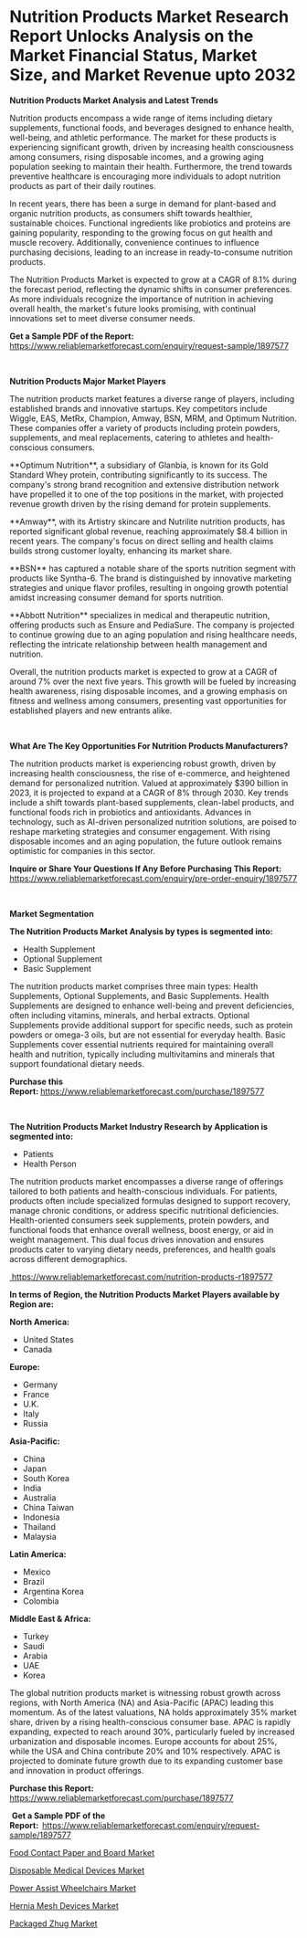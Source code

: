 <p><h1>Nutrition Products Market Research Report Unlocks Analysis on the Market Financial Status, Market Size, and Market Revenue upto 2032</h1></p><p><strong>Nutrition Products Market Analysis and Latest Trends</strong></p>
<p><p>Nutrition products encompass a wide range of items including dietary supplements, functional foods, and beverages designed to enhance health, well-being, and athletic performance. The market for these products is experiencing significant growth, driven by increasing health consciousness among consumers, rising disposable incomes, and a growing aging population seeking to maintain their health. Furthermore, the trend towards preventive healthcare is encouraging more individuals to adopt nutrition products as part of their daily routines.</p><p>In recent years, there has been a surge in demand for plant-based and organic nutrition products, as consumers shift towards healthier, sustainable choices. Functional ingredients like probiotics and proteins are gaining popularity, responding to the growing focus on gut health and muscle recovery. Additionally, convenience continues to influence purchasing decisions, leading to an increase in ready-to-consume nutrition products.</p><p>The Nutrition Products Market is expected to grow at a CAGR of 8.1% during the forecast period, reflecting the dynamic shifts in consumer preferences. As more individuals recognize the importance of nutrition in achieving overall health, the market's future looks promising, with continual innovations set to meet diverse consumer needs.</p></p>
<p><strong>Get a Sample PDF of the Report:&nbsp;</strong> <a href="https://www.reliablemarketforecast.com/enquiry/request-sample/1897577?utm_campaign=2447&utm_medium=2&utm_source=Github&utm_content=ia&utm_term=07042025&utm_id=nutrition-products">https://www.reliablemarketforecast.com/enquiry/request-sample/1897577</a></p>
<p>&nbsp;</p>
<p><strong>Nutrition Products Major Market Players</strong></p>
<p><p>The nutrition products market features a diverse range of players, including established brands and innovative startups. Key competitors include Wiggle, EAS, MetRx, Champion, Amway, BSN, MRM, and Optimum Nutrition. These companies offer a variety of products including protein powders, supplements, and meal replacements, catering to athletes and health-conscious consumers.</p><p>**Optimum Nutrition**, a subsidiary of Glanbia, is known for its Gold Standard Whey protein, contributing significantly to its success. The company's strong brand recognition and extensive distribution network have propelled it to one of the top positions in the market, with projected revenue growth driven by the rising demand for protein supplements.</p><p>**Amway**, with its Artistry skincare and Nutrilite nutrition products, has reported significant global revenue, reaching approximately $8.4 billion in recent years. The company's focus on direct selling and health claims builds strong customer loyalty, enhancing its market share.</p><p>**BSN** has captured a notable share of the sports nutrition segment with products like Syntha-6. The brand is distinguished by innovative marketing strategies and unique flavor profiles, resulting in ongoing growth potential amidst increasing consumer demand for sports nutrition.</p><p>**Abbott Nutrition** specializes in medical and therapeutic nutrition, offering products such as Ensure and PediaSure. The company is projected to continue growing due to an aging population and rising healthcare needs, reflecting the intricate relationship between health management and nutrition.</p><p>Overall, the nutrition products market is expected to grow at a CAGR of around 7% over the next five years. This growth will be fueled by increasing health awareness, rising disposable incomes, and a growing emphasis on fitness and wellness among consumers, presenting vast opportunities for established players and new entrants alike.</p></p>
<p>&nbsp;</p>
<p><strong>What Are The Key Opportunities For Nutrition Products Manufacturers?</strong></p>
<p><p>The nutrition products market is experiencing robust growth, driven by increasing health consciousness, the rise of e-commerce, and heightened demand for personalized nutrition. Valued at approximately $390 billion in 2023, it is projected to expand at a CAGR of 8% through 2030. Key trends include a shift towards plant-based supplements, clean-label products, and functional foods rich in probiotics and antioxidants. Advances in technology, such as AI-driven personalized nutrition solutions, are poised to reshape marketing strategies and consumer engagement. With rising disposable incomes and an aging population, the future outlook remains optimistic for companies in this sector.</p></p>
<p><strong>Inquire or Share Your Questions If Any Before Purchasing This Report:</strong> <a href="https://www.reliablemarketforecast.com/enquiry/pre-order-enquiry/1897577?utm_campaign=2447&utm_medium=2&utm_source=Github&utm_content=ia&utm_term=07042025&utm_id=nutrition-products">https://www.reliablemarketforecast.com/enquiry/pre-order-enquiry/1897577</a></p>
<p>&nbsp;</p>
<p><strong>Market Segmentation</strong></p>
<p><strong>The Nutrition Products Market Analysis by types is segmented into:</strong></p>
<p><ul><li>Health Supplement</li><li>Optional Supplement</li><li>Basic Supplement</li></ul></p>
<p><p>The nutrition products market comprises three main types: Health Supplements, Optional Supplements, and Basic Supplements. Health Supplements are designed to enhance well-being and prevent deficiencies, often including vitamins, minerals, and herbal extracts. Optional Supplements provide additional support for specific needs, such as protein powders or omega-3 oils, but are not essential for everyday health. Basic Supplements cover essential nutrients required for maintaining overall health and nutrition, typically including multivitamins and minerals that support foundational dietary needs.</p></p>
<p><strong>Purchase this Report:&nbsp;</strong><a href="https://www.reliablemarketforecast.com/purchase/1897577?utm_campaign=2447&utm_medium=2&utm_source=Github&utm_content=ia&utm_term=07042025&utm_id=nutrition-products">https://www.reliablemarketforecast.com/purchase/1897577</a></p>
<p>&nbsp;</p>
<p><strong>The Nutrition Products Market Industry Research by Application is segmented into:</strong></p>
<p><ul><li>Patients</li><li>Health Person</li></ul></p>
<p><p>The nutrition products market encompasses a diverse range of offerings tailored to both patients and health-conscious individuals. For patients, products often include specialized formulas designed to support recovery, manage chronic conditions, or address specific nutritional deficiencies. Health-oriented consumers seek supplements, protein powders, and functional foods that enhance overall wellness, boost energy, or aid in weight management. This dual focus drives innovation and ensures products cater to varying dietary needs, preferences, and health goals across different demographics.</p></p>
<p><a href="https://www.reliablemarketforecast.com/nutrition-products-r1897577?utm_campaign=2447&utm_medium=2&utm_source=Github&utm_content=ia&utm_term=07042025&utm_id=nutrition-products">&nbsp;https://www.reliablemarketforecast.com/nutrition-products-r1897577</a></p>
<p><strong>In terms of Region, the Nutrition Products Market Players available by Region are:</strong></p>
<p>
    <p> <strong> North America: </strong>
        <ul>
            <li>United States</li>
            <li>Canada</li>
        </ul>
        </p> 
    <p> <strong> Europe: </strong>
        <ul>
            <li>Germany</li>
            <li>France</li>
            <li>U.K.</li>
            <li>Italy</li>
            <li>Russia</li>
        </ul>
        </p> 
    <p> <strong> Asia-Pacific: </strong>
        <ul>
            <li>China</li>
            <li>Japan</li>
            <li>South Korea</li>
            <li>India</li>
            <li>Australia</li>
            <li>China Taiwan</li>
            <li>Indonesia</li>
            <li>Thailand</li>
            <li>Malaysia</li>
        </ul>
        </p> 
    <p> <strong> Latin America: </strong>
        <ul>
            <li>Mexico</li>
            <li>Brazil</li>
            <li>Argentina Korea</li>
            <li>Colombia</li>
        </ul>
        </p> 
    <p> <strong> Middle East & Africa: </strong>
        <ul>
            <li>Turkey</li>
            <li>Saudi</li>
            <li>Arabia</li>
            <li>UAE</li>
            <li>Korea</li>
        </ul>
    </p>
    </p>
<p><p>The global nutrition products market is witnessing robust growth across regions, with North America (NA) and Asia-Pacific (APAC) leading this momentum. As of the latest valuations, NA holds approximately 35% market share, driven by a rising health-conscious consumer base. APAC is rapidly expanding, expected to reach around 30%, particularly fueled by increased urbanization and disposable incomes. Europe accounts for about 25%, while the USA and China contribute 20% and 10% respectively. APAC is projected to dominate future growth due to its expanding customer base and innovation in product offerings.</p></p>
<p><strong>Purchase this Report: </strong><a href="https://www.reliablemarketforecast.com/purchase/1897577?utm_campaign=2447&utm_medium=2&utm_source=Github&utm_content=ia&utm_term=07042025&utm_id=nutrition-products">https://www.reliablemarketforecast.com/purchase/1897577</a></p>
<p>&nbsp;<strong>Get a Sample PDF of the Report:&nbsp;&nbsp;</strong><a href="https://www.reliablemarketforecast.com/enquiry/request-sample/1897577?utm_campaign=2447&utm_medium=2&utm_source=Github&utm_content=ia&utm_term=07042025&utm_id=nutrition-products">https://www.reliablemarketforecast.com/enquiry/request-sample/1897577</a></p>
<p><strong></strong></p>
<p><p><a href="https://github.com/ernierintzfu/Market-Research-Report-List-1/blob/main/food-contact-paper-and-board-market.md?utm_campaign=2447&utm_medium=2&utm_source=Github&utm_content=ia&utm_term=07042025&utm_id=nutrition-products">Food Contact Paper and Board Market</a></p><p><a href="https://www.linkedin.com/pulse/disposable-medical-devices-market-analysis-application-sale-nvhyc?utm_campaign=2447&utm_medium=2&utm_source=Github&utm_content=ia&utm_term=07042025&utm_id=nutrition-products">Disposable Medical Devices Market</a></p><p><a href="https://www.linkedin.com/pulse/power-assist-wheelchairs-market-trends-projected-cagr-73-from-xqwxc?utm_campaign=2447&utm_medium=2&utm_source=Github&utm_content=ia&utm_term=07042025&utm_id=nutrition-products">Power Assist Wheelchairs Market</a></p><p><a href="https://www.linkedin.com/pulse/opportunities-challenges-hernia-mesh-devices-market-strategic-g7exc?utm_campaign=2447&utm_medium=2&utm_source=Github&utm_content=ia&utm_term=07042025&utm_id=nutrition-products">Hernia Mesh Devices Market</a></p><p><a href="https://github.com/smarzkathyb6/Market-Research-Report-List-1/blob/main/packaged-zhug-market.md?utm_campaign=2447&utm_medium=2&utm_source=Github&utm_content=ia&utm_term=07042025&utm_id=nutrition-products">Packaged Zhug Market</a></p></p>